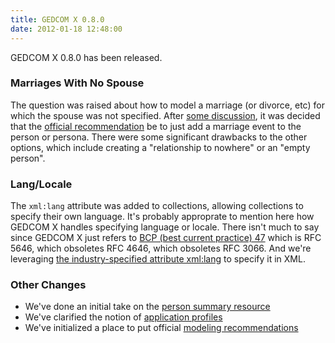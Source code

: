```yaml
---
title: GEDCOM X 0.8.0
date: 2012-01-18 12:48:00
---
```


GEDCOM X 0.8.0 has been released.

### Marriages With No Spouse ###

The question was raised about how to model a marriage (or divorce, etc) for which the spouse was not specified.
After [some discussion](https://github.com/FamilySearch/gedcomx/issues/104), it was decided that the 
[official recommendation](http://www.gedcomx.org/Modeling-Recommendations.html) be to just add a marriage event
to the person or persona. There were some significant drawbacks to the other options, which include
creating a "relationship to nowhere" or an "empty person".

### Lang/Locale ###

The `xml:lang` attribute was added to collections, allowing collections to specify their own language. It's 
probably approprate to mention here how GEDCOM X handles specifying language or locale. There isn't much to say since
GEDCOM X just refers to [BCP (best current practice) 47](http://tools.ietf.org/html/bcp47) which is RFC 5646, which 
obsoletes RFC 4646, which obsoletes RFC 3066. And we're leveraging 
[the industry-specified attribute xml:lang](http://www.w3.org/TR/REC-xml/#sec-lang-tag) to specify it in XML.

### Other Changes ###

* We've done an initial take on the [person summary resource](http://www.gedcomx.org/rs/PersonSummary_resource.html)
* We've clarified the notion of [application profiles ](http://www.gedcomx.org/Application-Profiles.html)
* We've initialized a place to put official [modeling recommendations](http://www.gedcomx.org/Modeling-Recommendations.html)
